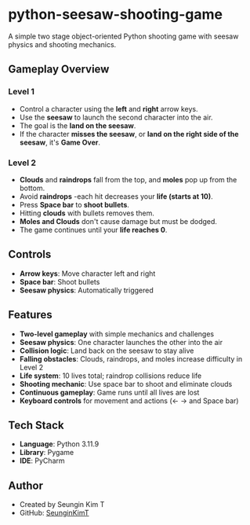# python-seesaw-shooting-game
A simple two stage object-oriented Python shooting game with seesaw physics and shooting mechanics.

## Gameplay Overview
### **Level 1**
- Control a character using the **left** and **right** arrow keys.
- Use the **seesaw** to launch the second character into the air.
- The goal is the **land on the seesaw**.
- If the character **misses the seesaw**, or **land on the right side of the seesaw**, it's **Game Over**.

### **Level 2**
- **Clouds** and **raindrops** fall from the top, and **moles** pop up from the bottom.
- Avoid **raindrops** -each hit decreases your **life (starts at 10)**.
- Press **Space bar** to **shoot bullets**.
- Hitting **clouds** with bullets removes them.
- **Moles and Clouds** don't cause damage but must be dodged.
- The game continues until your **life reaches 0**.

## Controls
- **Arrow keys**: Move character left and right
- **Space bar**: Shoot bullets
- **Seesaw physics**: Automatically triggered

## Features
- **Two-level gameplay** with simple mechanics and challenges  
- **Seesaw physics**: One character launches the other into the air  
- **Collision logic**: Land back on the seesaw to stay alive  
- **Falling obstacles**: Clouds, raindrops, and moles increase difficulty in Level 2  
- **Life system**: 10 lives total; raindrop collisions reduce life  
- **Shooting mechanic**: Use space bar to shoot and eliminate clouds  
- **Continuous gameplay**: Game runs until all lives are lost  
- **Keyboard controls** for movement and actions (← → and Space bar)

## Tech Stack
- **Language**: Python 3.11.9
- **Library**: Pygame
- **IDE**: PyCharm

## Author
- Created by Seungin Kim T
- GitHub: [SeunginKimT](https://github.com/SeunginKimT)
